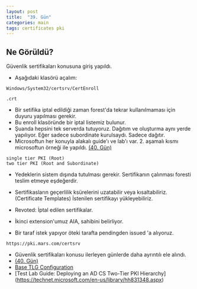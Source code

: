 ```yaml
---
layout: post
title:  "39. Gün"
categories: main
tags: certificates pki
---
```


## Ne Görüldü?

Güvenlik sertifikaları konusuna giriş yapıldı.


* Aşağıdaki klasörü açalım:

```
Windows/System32/certsrv/CertEnroll
```

```
.crt
```
  
* Bir setifika iptal edildiği zaman forest'da tekrar kullanılmaması için duyuru yapılması gerekir.
* Bu enroll klasöründe bir iptal listemiz bulunur.
* Şuanda hepsini tek serverda tutuyoruz. Dağıtım ve oluşturma aynı yerde yapılıyor. 
Eğer sadece subordinate kurulsaydı. Sadece dağıtır.
* Microsoftun her konuyla alakalı guide'ı ve lab'ı var. 2. aşamalı kısmı microsoftun örneği ile yapıldı. [(40. Gün)](https://sistem4.tk/main/2017/09/25/R.html)

```
single tier PKI (Root)
two tier PKI (Root and Subordinate)
```

* Yedeklerin sistem dışında tutulması gerekir. Sertifikanın çalınması foresti teslim etmeye eşdeğerdir.
* Sertifikasların geçerlilik ksürelerini uzatabilir veya kısaltabiliriz. (Certificate Templates) İstenilen sertifikayı yükleyebiliriz.
* Revoted: İptal edilen sertifikalar.

* İkinci extension'umuz AIA, sahibini belirliyor.
* Bir taraf istek yapıyor öteki tarafta pendingden issued 'a alıyoruz.

```
https://pki.mars.com/certsrv
```

* Güvenlik sertifikaları konusu ilerleyen günlerde daha ayrıntılı ele alındı.
* [(40. Gün)](https://sistem4.tk/main/2017/09/25/R.html)
* [Base TLG Configuration](https://www.microsoft.com/en-us/download/details.aspx?id=29010)
* [Test Lab Guide: Deploying an AD CS Two-Tier PKI Hierarchy] (https://technet.microsoft.com/en-us/library/hh831348.aspx)
